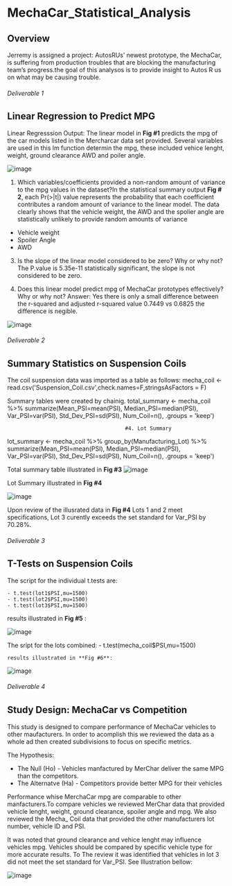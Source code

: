 # MechaCar_Statistical_Analysis

## Overview

Jerremy is assigned a project: AutosRUs’ newest prototype, the MechaCar, is suffering from production troubles that are blocking the manufacturing team’s progress.the goal of this analysos is to provide insight to Autos R us on what may be causing trouble.  


###### *Deliverable 1* 
## Linear Regression to Predict MPG

Linear Regresssion Output: The linear model in **Fig #1** predicts the mpg of the car models listed in the Mercharcar data set provided. Several variables are used in this lm function  determin the mpg, these included  vehice lenght, weight, ground clearance AWD and poiler angle.   

![image](https://user-images.githubusercontent.com/104601282/194696410-ce8261b0-04a6-43bb-b4d8-6df73f68ee08.png)

1. Which variables/coefficients provided a non-random amount of variance to the mpg values in the dataset?In the statistical summary output **Fig # 2**, each Pr(>|t|) value represents the probability that each coefficient contributes a random amount of variance to the linear model. The data clearly shows that the vehicle weight, the AWD and the spolier angle are statistically unlikely to provide random amounts of variance 
  - Vehicle weight 
  - Spoiler Angle
  - AWD

3. Is the slope of the linear model considered to be zero? Why or why not? The P.value is 5.35e-11 statistically significant, the slope is not considered to be zero.


5. Does this linear model predict mpg of MechaCar prototypes effectively? Why or why not?
  Answer: Yes there is only a small difference between the r-squared and adjusted r-squared value 0.7449 vs 0.6825 the difference is negible. 

![image](https://user-images.githubusercontent.com/104601282/194696299-f8b3e05d-95a9-4366-b2fa-7bc53a2bdb1e.png)


###### *Deliverable 2* 

## Summary Statistics on Suspension Coils

The coil suspension data was imported as a table as follows: mecha_coil <- read.csv('Suspension_Coil.csv',check.names=F,stringsAsFactors = F) 

Summary tables were created by chainig. 
total_summary <- mecha_coil %>% summarize(Mean_PSI=mean(PSI),
                                          Median_PSI=median(PSI),
                                          Var_PSI=var(PSI),
                                          Std_Dev_PSI=sd(PSI),
                                          Num_Coil=n(), .groups = 'keep') 
                                          
                                          #4. Lot Summary                                                                
lot_summary <- mecha_coil  %>% group_by(Manufacturing_Lot) %>% summarize(Mean_PSI=mean(PSI),
                                                                         Median_PSI=median(PSI),
                                                                         Var_PSI=var(PSI),
                                                                         Std_Dev_PSI=sd(PSI),
                                                                         Num_Coil=n(), .groups = 'keep')
                                                                         
                                          
Total summary table illustrated in **Fig #3**
![image](https://user-images.githubusercontent.com/104601282/194698003-78daf668-1c52-4036-8b1b-99215c45c5c8.png)

Lot Summary illustrated in **Fig #4**

![image](https://user-images.githubusercontent.com/104601282/194698070-974197d6-3ad2-4008-9273-99d264c64702.png)

Upon review of the illusrated data in **Fig #4**  Lots 1 and 2 meet specifications, Lot 3 curently exceeds the set standard for Var_PSI by 70.28%. 


###### *Deliverable 3* 

## T-Tests on Suspension Coils

The script for the individual t.tests are: 

    - t.test(lot1$PSI,mu=1500)
    - t.test(lot2$PSI,mu=1500)
    - t.test(lot3$PSI,mu=1500)
results illustrated in **Fig #5** : 

![image](https://user-images.githubusercontent.com/104601282/194699182-73070f8a-236e-40cd-af84-793af9cb4597.png)


The sript for the lots combined: 
    - t.test(mecha_coil$PSI,mu=1500)
    
    results illustrated in **Fig #6**:
    
![image](https://user-images.githubusercontent.com/104601282/194699326-b7950c02-6f5c-466e-bbca-f85c7e960ba4.png)

###### *Deliverable 4*

## Study Design: MechaCar vs Competition

This study is designed to compare performance of MechaCar vehicles to other maufacturers. In order to acomplish this we reviewed the data as a whole ad then created subdivisions to focus on specific metrics.

The Hypothesis: 

 - The Null (Ho) - Vehicles manfactured by MerChar deliver the same MPG than the competitors. 
 - The Alternatve (Ha) - Competitors provide better MPG for their vehicles 

Performance whise MerchaCar mpg are comparable to other manfacturers.To compare vehicles we reviewed MerChar data that provided vehicle lenght, weight, ground clearance, spoiler angle and mpg. We also reviewed the Mecha_ Coil data that provided the other manufacturers lot number, vehicle ID and PSI. 

It was noted that ground clearance and vehice lenght may influence vehicles mpg. Vehicles should be compared by specific vehicle type for more accurate results. To
The review it was identified that vehicles in lot 3 did not meet the set standard for Var_PSI. 
See Illustration bellow: 

![image](https://user-images.githubusercontent.com/104601282/194701038-0ade2a88-9d1e-47cf-92a7-f27e22148db2.png)

 

